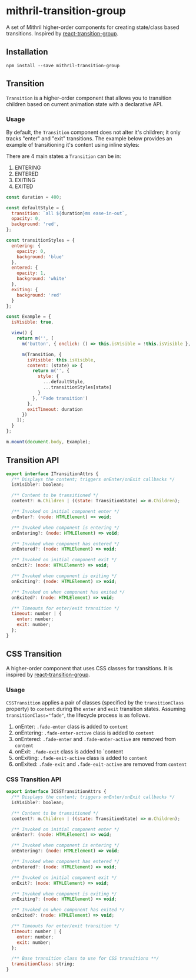 # mithril-transition-group

A set of Mithril higher-order components for creating state/class based transitions. Inspired by [react-transition-group](https://github.com/reactjs/react-transition-group).

## Installation

```
npm install --save mithril-transition-group
```

## Transition
`Transition` is a higher-order component that allows you to transition children based on current animation state with a declarative API.

### Usage

By default, the `Transition` component does not alter it's children; it only tracks "enter" and "exit" transitions. The example below provides an example of transitioning it's content using inline styles:

There are 4 main states a `Transition` can be in:
1. ENTERING
2. ENTERED
3. EXITING
4. EXITED

```javascript
const duration = 400;

const defaultStyle = {
  transition: `all ${duration}ms ease-in-out`,
  opacity: 0,
  background: 'red',
};

const transitionStyles = {
  entering: {
    opacity: 0,
    background: 'blue'
  },
  entered: {
    opacity: 1,
    background: 'white'
  },
  exiting: {
    background: 'red'
  }
};

const Example = {
  isVisible: true,

  view() {
    return m('', [
      m('button', { onclick: () => this.isVisible = !this.isVisible }, 'Toggle Transition'),

      m(Transition, {
        isVisible: this.isVisible,
        content: (state) => {
          return m('', {
            style: {
              ...defaultStyle,
              ...transitionStyles[state]
            }
          }, 'Fade transition')
        },
        exitTimeout: duration
      })
    ]);
  }
};

m.mount(document.body, Example);
```

## Transition API
```javascript
export interface ITransitionAttrs {
  /** Displays the content; triggers onEnter/onExit callbacks */
  isVisible?: boolean;

  /** Content to be transitioned */
  content?: m.Children | ((state: TransitionState) => m.Children);

  /** Invoked on initial component enter */
  onEnter?: (node: HTMLElement) => void;

  /** Invoked when component is entering */
  onEntering?: (node: HTMLElement) => void;

  /** Invoked when component has entered */
  onEntered?: (node: HTMLElement) => void;

  /** Invoked on initial component exit */
  onExit?: (node: HTMLElement) => void;

  /** Invoked when component is exiting */
  onExiting?: (node: HTMLElement) => void;

  /** Invoked on when component has exited */
  onExited?: (node: HTMLElement) => void;

  /** Timeouts for enter/exit transition */
  timeout: number | {
    enter: number;
    exit: number;
  };
}
```

## CSS Transition

A higher-order component that uses CSS classes for transitions. It is inspired by [react-transition-group](http://www.nganimate.org/).

### Usage
`CSSTransition` applies a pair of classes (specified by the `transitionClass` property) to `content` during the `enter` and `exit` transition states. Assuming `transitionClass="fade"`, the lifecycle process is as follows.

1. onEnter: `.fade-enter` class is added to `content`
2. onEntering: `.fade-enter-active` class is added to `content`
3. onEntered: `.fade-enter` and `.fade-enter-active` are removed from `content`
4. onExit: `.fade-exit` class is added to `content
5. onExiting: `.fade-exit-active` class is added to `content`
6. onExited: `.fade-exit` and `.fade-exit-active` are removed from `content`

### CSS Transition API

```javascript
export interface ICSSTransitionAttrs {
  /** Displays the content; triggers onEnter/onExit callbacks */
  isVisible?: boolean;

  /** Content to be transitioned */
  content?: m.Children | ((state: TransitionState) => m.Children);

  /** Invoked on initial component enter */
  onEnter?: (node: HTMLElement) => void;

  /** Invoked when component is entering */
  onEntering?: (node: HTMLElement) => void;

  /** Invoked when component has entered */
  onEntered?: (node: HTMLElement) => void;

  /** Invoked on initial component exit */
  onExit?: (node: HTMLElement) => void;

  /** Invoked when component is exiting */
  onExiting?: (node: HTMLElement) => void;

  /** Invoked on when component has exited */
  onExited?: (node: HTMLElement) => void;

  /** Timeouts for enter/exit transition */
  timeout: number | {
    enter: number;
    exit: number;
  };

  /** Base transition class to use for CSS transitions **/
  transitionClass: string;
}
```
